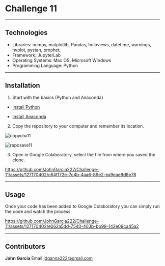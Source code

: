 # Challenge 11

---------------------

## Technologies

- Libraries: numpy, matplotlib, Pandas, holoviews, datetime, warnings, hvplot, pystan, prophet, 
- Framework: JupyterLab 
- Operating Systems: Mac OS, Microsoft Windows
- Programming Language: Python

-----------------------

## Installation

1. Start with the basics (Python and Anaconda)

- [Install Python](https://www.python.org/downloads/)

- [Install Anaconda](https://docs.anaconda.com/free/anaconda/install/index.html)

2. Copy the repository to your computer and remember its location.
 
![copycha11](https://github.com/JohnGarcia222/Challenge-11/assets/127170402/d43a00c3-9d21-40f6-b5de-819e67f45eef)

![reposave11](https://github.com/JohnGarcia222/Challenge-11/assets/127170402/b5a2429b-495c-4c69-ad3f-7745f245c4e3)

3. Open in Google Colaboratory, select the file from where you saved the clone.

https://github.com/JohnGarcia222/Challenge-11/assets/127170402/c64f172e-7c4b-4aa6-89e2-ea9eae8d8e78

------------------

## Usage

  Once your code has been added to Google Colaboratory you can simply run the code and watch the process

https://github.com/JohnGarcia222/Challenge-11/assets/127170402/e062a5dd-7540-403b-bb99-142e09ca45a2

---------------------------------

## Contributors 

**John Garcia** 
Email:jdganna222@gmail.com



